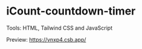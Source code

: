 # iCount-countdown-timer

Tools: HTML, Tailwind CSS and JavaScript

Preview: https://vnxp4.csb.app/
